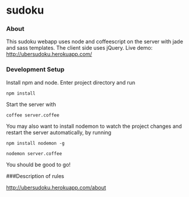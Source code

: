sudoku
======

### About

This sudoku webapp uses node and coffeescript on the server with jade and sass templates.  The client side uses jQuery.
Live demo: http://ubersudoku.herokuapp.com/

### Development Setup

Install npm and node. 
Enter project directory and run 

`npm install`

Start the server with 

`coffee server.coffee`

You may also want to install nodemon to watch the project changes and restart the server automatically, by running

`npm install nodemon -g`

`nodemon server.coffee`

You should be good to go!  

###Description of rules 

http://ubersudoku.herokuapp.com/about
